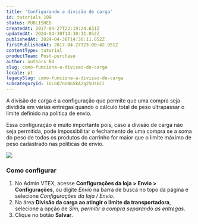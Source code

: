 ```yaml
---
title: 'Configurando a divisão de carga'
id: tutorials_109
status: PUBLISHED
createdAt: 2017-04-27T22:19:24.631Z
updatedAt: 2024-04-30T14:30:11.052Z
publishedAt: 2024-04-30T14:30:11.052Z
firstPublishedAt: 2017-04-27T23:00:42.951Z
contentType: tutorial
productTeam: Post-purchase
author: authors_84
slug: como-funciona-a-divisao-de-carga
locale: pt
legacySlug: como-funciona-a-divisao-de-carga
subcategoryId: 1UL6Q7nUN6SkA2g2SUsECi
---
```


A divisão de carga é a configuração que permite que uma compra seja dividida em várias entregas quando o cálculo total de peso ultrapassar o limite definido na política de envio.

Essa configuração é muito importante pois, caso a divisão de carga não seja permitida, pode impossibilitar o fechamento de uma compra se a soma do peso de todos os produtos do carrinho for maior que o limite máximo de peso cadastrado nas políticas de envio.

![](//images.contentful.com/alneenqid6w5/g0pDcU4oy4WaoQ0e8C0Im/d349266bd8ab36c137894b4b8cb0374d/divisaoCarga.png)

### Como configurar

1. No Admin VTEX, acesse **Configurações da loja > Envio > Configurações**, ou digite *Envio* na barra de busca no topo da página e selecione *Configurações da loja / Envio*.      
2. Na área **Divisão da carga ao atingir o limite da transportadora**, selecione a opção de *Sim, permitir a compra separando as entregas*.  
3. Clique no botão **Salvar**.  

